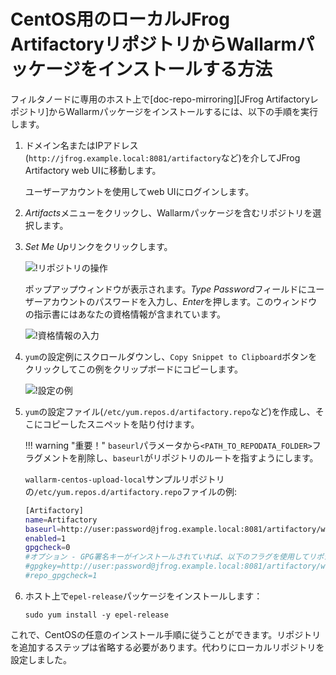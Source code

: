 [img-working-with-repo]:        ../../../../images/integration-guides/repo-mirroring/centos/common/working-with-repo.png
[img-repo-creds]:               ../../../../images/integration-guides/repo-mirroring/centos/common/repo-creds.png
[img-repo-code-snippet]:        ../../../../images/integration-guides/repo-mirroring/centos/common/repo-code-snippet.png

[doc-repo-mirroring]:           how-to-mirror-repo-artifactory.md
[doc-install-postanalytics]:    ../../../installation-postanalytics-en.md

#   CentOS用のローカルJFrog ArtifactoryリポジトリからWallarmパッケージをインストールする方法

フィルタノードに専用のホスト上で[doc-repo-mirroring][JFrog Artifactoryレポジトリ]からWallarmパッケージをインストールするには、以下の手順を実行します。
1.  ドメイン名またはIPアドレス (`http://jfrog.example.local:8081/artifactory`など)を介してJFrog Artifactory web UIに移動します。

    ユーザーアカウントを使用してweb UIにログインします。
    
2.  *Artifacts*メニューをクリックし、Wallarmパッケージを含むリポジトリを選択します。

3.  *Set Me Up*リンクをクリックします。

    ![!リポジトリの操作][img-working-with-repo]
    
    ポップアップウィンドウが表示されます。*Type Password*フィールドにユーザーアカウントのパスワードを入力し、*Enter*を押します。このウィンドウの指示書にはあなたの資格情報が含まれています。
    
    ![!資格情報の入力][img-repo-creds]

4.  `yum`の設定例にスクロールダウンし、`Copy Snippet to Clipboard`ボタンをクリックしてこの例をクリップボードにコピーします。

    ![!設定の例][img-repo-code-snippet]
    
5.  `yum`の設定ファイル(`/etc/yum.repos.d/artifactory.repo`など)を作成し、そこにコピーしたスニペットを貼り付けます。

    !!! warning "重要！"
        `baseurl`パラメータから`<PATH_TO_REPODATA_FOLDER>`フラグメントを削除し、`baseurl`がリポジトリのルートを指すようにします。
    
    `wallarm-centos-upload-local`サンプルリポジトリの`/etc/yum.repos.d/artifactory.repo`ファイルの例:

    ```bash
    [Artifactory]
    name=Artifactory
    baseurl=http://user:password@jfrog.example.local:8081/artifactory/wallarm-centos-upload-local/
    enabled=1
    gpgcheck=0
    #オプション - GPG署名キーがインストールされていれば、以下のフラグを使用してリポジトリメタデータの署名を確認します：
    #gpgkey=http://user:password@jfrog.example.local:8081/artifactory/wallarm-centos-upload-local/<PATH_TO_REPODATA_FOLDER>/repomd.xml.key
    #repo_gpgcheck=1
    ```
    
6.  ホスト上で`epel-release`パッケージをインストールします：
    
    ```
    sudo yum install -y epel-release
    ```

これで、CentOSの任意のインストール手順に従うことができます。リポジトリを追加するステップは省略する必要があります。代わりにローカルリポジトリを設定しました。